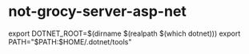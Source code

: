 # not-grocy-server-asp-net

export DOTNET_ROOT=$(dirname $(realpath $(which dotnet)))
export PATH="$PATH:$HOME/.dotnet/tools"
